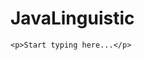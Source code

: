 # JavaLinguistic
<?xml version="1.0" encoding="UTF-8"?>
<!DOCTYPE topic
        SYSTEM "https://resources.jetbrains.com/writerside/1.0/xhtml-entities.dtd">
<topic xmlns:xsi="http://www.w3.org/2001/XMLSchema-instance"
       xsi:noNamespaceSchemaLocation="https://resources.jetbrains.com/writerside/1.0/topic.v2.xsd"
       title="Empty XML Topic" id="Empty-XML-Topic">

    <p>Start typing here...</p>
</topic>
